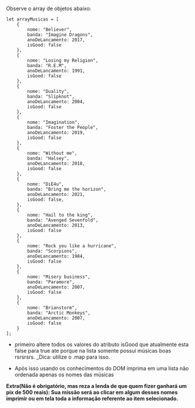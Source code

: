 Observe o array de objetos abaixo:

    let arrayMusicas = [
        {
            nome: "Believer",
            banda: "Imagine Dragons",
            anoDeLancamento: 2017,
            isGood: false
        },
        {
            nome: "Losing my Religion",
            banda: "R.E.M",
            anoDeLancamento: 1991,
            isGood: false
        },
        {
            nome: "Duality",
            banda: "Slipknot",
            anoDeLancamento: 2004,
            isGood: false
        },
        {
            nome: "Imagination",
            banda: "Foster the People",
            anoDeLancamento: 2019,
            isGood: false
        },
        {
            nome: "Without me",
            banda: "Halsey",
            anoDeLancamento: 2018,
            isGood: false
        },
        {
            nome: "DiE4u",
            banda: "Bring me the horizon",
            anoDeLancamento: 2021,
            isGood: false,
        },
        {
            nome: "Hail to the king",
            banda: "Avenged Sevenfold",
            anoDeLancamento: 2013,
            isGood: false
        },
        {
            nome: "Rock you like a hurricane",
            banda: "Scorpions",
            anoDeLancamento: 1984,
            isGood: false
        },
        {
            nome: "Misery business",
            banda: "Paramore",
            anoDeLancamento: 2007,
            isGood: false
        },
        {
            nome: "Brianstorm",
            banda: "Arctic Monkeys",
            anoDeLancamento: 2007,
            isGood: false
        }
    ];

- primeiro altere todos os valores do atributo isGood que atualmente esta false para true ate porque na lista somente possui músicas boas rsrsrsrs. \_Dica: utilize o .map para isso.

- Após isso usando os conhecimentos do DOM imprima em uma lista não ordenada apenas os nomes das músicas

**Extra(Não é obrigatório, mas reza a lenda de que quem fizer ganhará um pix de 500 reais): Sua missão será ao clicar em algum desses nomes imprimir ou em tela toda a informação referente ao item selecionado.**
